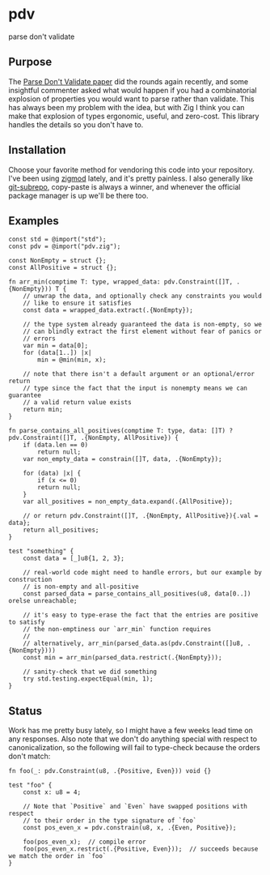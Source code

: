 # pdv

parse don't validate

## Purpose

The [Parse Don't Validate paper](https://lexi-lambda.github.io/blog/2019/11/05/parse-don-t-validate/) did the rounds again recently, and some insightful commenter asked what would happen if you had a combinatorial explosion of properties you would want to parse rather than validate. This has always been my problem with the idea, but with Zig I think you can make that explosion of types ergonomic, useful, and zero-cost. This library handles the details so you don't have to.

## Installation

Choose your favorite method for vendoring this code into your repository. I've been using [zigmod](https://github.com/nektro/zigmod) lately, and it's pretty painless. I also generally like [git-subrepo](https://github.com/ingydotnet/git-subrepo), copy-paste is always a winner, and whenever the official package manager is up we'll be there too.

## Examples
```zig
const std = @import("std");
const pdv = @import("pdv.zig");

const NonEmpty = struct {};
const AllPositive = struct {};

fn arr_min(comptime T: type, wrapped_data: pdv.Constraint([]T, .{NonEmpty})) T {
    // unwrap the data, and optionally check any constraints you would
    // like to ensure it satisfies
    const data = wrapped_data.extract(.{NonEmpty});

    // the type system already guaranteed the data is non-empty, so we
    // can blindly extract the first element without fear of panics or
    // errors
    var min = data[0];
    for (data[1..]) |x|
        min = @min(min, x);

    // note that there isn't a default argument or an optional/error return
    // type since the fact that the input is nonempty means we can guarantee
    // a valid return value exists
    return min;
}

fn parse_contains_all_positives(comptime T: type, data: []T) ?pdv.Constraint([]T, .{NonEmpty, AllPositive}) {
    if (data.len == 0)
        return null;
    var non_empty_data = constrain([]T, data, .{NonEmpty});

    for (data) |x| {
        if (x <= 0)
	    return null;
    }
    var all_positives = non_empty_data.expand(.{AllPositive});
    
    // or return pdv.Constraint([]T, .{NonEmpty, AllPositive}){.val = data};
    return all_positives;
}

test "something" {
    const data = [_]u8{1, 2, 3};

    // real-world code might need to handle errors, but our example by construction
    // is non-empty and all-positive
    const parsed_data = parse_contains_all_positives(u8, data[0..]) orelse unreachable;

    // it's easy to type-erase the fact that the entries are positive to satisfy
    // the non-emptiness our `arr_min` function requires
    //
    // alternatively, arr_min(parsed_data.as(pdv.Constraint([]u8, .{NonEmpty})))
    const min = arr_min(parsed_data.restrict(.{NonEmpty}));

    // sanity-check that we did something
    try std.testing.expectEqual(min, 1);
}
```

## Status
Work has me pretty busy lately, so I might have a few weeks lead time on any responses. Also note that we don't do anything special with respect to canonicalization, so the following will fail to type-check because the orders don't match:

```zig
fn foo(_: pdv.Constraint(u8, .{Positive, Even})) void {}

test "foo" {
    const x: u8 = 4;

    // Note that `Positive` and `Even` have swapped positions with respect
    // to their order in the type signature of `foo`
    const pos_even_x = pdv.constrain(u8, x, .{Even, Positive});

    foo(pos_even_x);  // compile error
    foo(pos_even_x.restrict(.{Positive, Even}));  // succeeds because we match the order in `foo`
}
```
